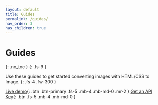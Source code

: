 ```yaml
---
layout: default
title: Guides
permalink: /guides/
nav_order: 3
has_children: true
---
```

# Guides
{: .no_toc }
{: .fs-9 }

Use these guides to get started converting images with HTML/CSS to Image.
{: .fs-4 .fw-300 }

[Live demo](https://htmlcsstoimage.com/demo){: .btn .btn-primary .fs-5 .mb-4 .mb-md-0 .mr-2 }
[Get an API Key](https://htmlcsstoimage.com){: .btn .fs-5 .mb-4 .mb-md-0 }
